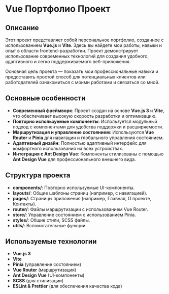# Vue Портфолио Проект

## Описание
Этот проект представляет собой персональное портфолио, созданное с использованием **Vue.js** и **Vite**. Здесь вы найдете мои работы, навыки и опыт в области frontend-разработки. Проект демонстрирует использование современных технологий для создания удобного, адаптивного и легко поддерживаемого веб-приложения.

Основная цель проекта — показать мои профессиональные навыки и предоставить простой способ для потенциальных клиентов или работодателей ознакомиться с моими работами и связаться со мной.

## Основные особенности
- **Современный фреймворк**: Проект создан на основе **Vue.js 3** и **Vite**, что обеспечивает высокую скорость разработки и оптимизацию.
- **Повторно используемые компоненты**: Используется модульный подход с компонентами для удобства поддержки и расширяемости.
- **Маршрутизация и управление состоянием**: Используются **Vue Router** и **Pinia** для навигации и глобального управления состоянием.
- **Адаптивный дизайн**: Полностью адаптивный интерфейс для комфортного использования на всех устройствах.
- **Интеграция с Ant Design Vue**: Компоненты стилизованы с помощью **Ant Design Vue** для профессионального внешнего вида.

## Структура проекта
- **components/**: Повторно используемые UI-компоненты.
- **layouts/**: Общие шаблоны страниц (например, с навигацией).
- **pages/**: Страницы приложения (например, Главная, О проекте, Контакты).
- **router/**: Файлы маршрутизации с использованием Vue Router.
- **store/**: Управление состоянием с использованием Pinia.
- **styles/**: Общие стили, SCSS файлы.
- **utils/**: Вспомогательные функции.

## Используемые технологии
- **Vue.js 3**
- **Vite**
- **Pinia** (управление состоянием)
- **Vue Router** (маршрутизация)
- **Ant Design Vue** (UI-компоненты)
- **SCSS** (для стилизации)
- **ESLint & Prettier** (для обеспечения качества кода)

